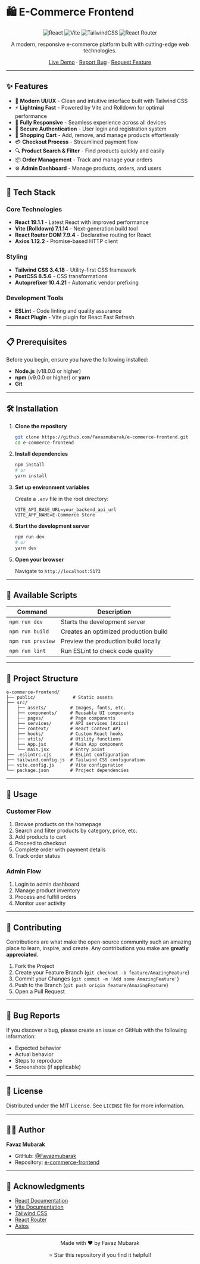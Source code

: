 # 🛍️ E-Commerce Frontend

<div align="center">

![React](https://img.shields.io/badge/React-19.1.1-61DAFB?style=for-the-badge&logo=react&logoColor=white)
![Vite](https://img.shields.io/badge/Vite-7.1.14-646CFF?style=for-the-badge&logo=vite&logoColor=white)
![TailwindCSS](https://img.shields.io/badge/Tailwind-3.4.18-38B2AC?style=for-the-badge&logo=tailwind-css&logoColor=white)
![React Router](https://img.shields.io/badge/React_Router-7.9.4-CA4245?style=for-the-badge&logo=react-router&logoColor=white)

A modern, responsive e-commerce platform built with cutting-edge web technologies.

[Live Demo](#) · [Report Bug](https://github.com/Favazmubarak/e-commerce-frontend/issues) · [Request Feature](https://github.com/Favazmubarak/e-commerce-frontend/issues)

</div>

---

## ✨ Features

- 🎨 **Modern UI/UX** - Clean and intuitive interface built with Tailwind CSS
- ⚡ **Lightning Fast** - Powered by Vite and Rolldown for optimal performance
- 📱 **Fully Responsive** - Seamless experience across all devices
- 🔐 **Secure Authentication** - User login and registration system
- 🛒 **Shopping Cart** - Add, remove, and manage products effortlessly
- 💳 **Checkout Process** - Streamlined payment flow
- 🔍 **Product Search & Filter** - Find products quickly and easily
- 📦 **Order Management** - Track and manage your orders
- ⚙️ **Admin Dashboard** - Manage products, orders, and users

---

## 🚀 Tech Stack

### Core Technologies
- **React 19.1.1** - Latest React with improved performance
- **Vite (Rolldown) 7.1.14** - Next-generation build tool
- **React Router DOM 7.9.4** - Declarative routing for React
- **Axios 1.12.2** - Promise-based HTTP client

### Styling
- **Tailwind CSS 3.4.18** - Utility-first CSS framework
- **PostCSS 8.5.6** - CSS transformations
- **Autoprefixer 10.4.21** - Automatic vendor prefixing

### Development Tools
- **ESLint** - Code linting and quality assurance
- **React Plugin** - Vite plugin for React Fast Refresh

---

## 📋 Prerequisites

Before you begin, ensure you have the following installed:
- **Node.js** (v18.0.0 or higher)
- **npm** (v9.0.0 or higher) or **yarn**
- **Git**

---

## 🛠️ Installation

1. **Clone the repository**
   ```bash
   git clone https://github.com/Favazmubarak/e-commerce-frontend.git
   cd e-commerce-frontend
   ```

2. **Install dependencies**
   ```bash
   npm install
   # or
   yarn install
   ```

3. **Set up environment variables**
   
   Create a `.env` file in the root directory:
   ```env
   VITE_API_BASE_URL=your_backend_api_url
   VITE_APP_NAME=E-Commerce Store
   ```

4. **Start the development server**
   ```bash
   npm run dev
   # or
   yarn dev
   ```

5. **Open your browser**
   
   Navigate to `http://localhost:5173`

---

## 📜 Available Scripts

| Command | Description |
|---------|-------------|
| `npm run dev` | Starts the development server |
| `npm run build` | Creates an optimized production build |
| `npm run preview` | Preview the production build locally |
| `npm run lint` | Run ESLint to check code quality |

---

## 📁 Project Structure

```
e-commerce-frontend/
├── public/              # Static assets
├── src/
│   ├── assets/         # Images, fonts, etc.
│   ├── components/     # Reusable UI components
│   ├── pages/          # Page components
│   ├── services/       # API services (Axios)
│   ├── context/        # React Context API
│   ├── hooks/          # Custom React hooks
│   ├── utils/          # Utility functions
│   ├── App.jsx         # Main App component
│   └── main.jsx        # Entry point
├── .eslintrc.cjs       # ESLint configuration
├── tailwind.config.js  # Tailwind CSS configuration
├── vite.config.js      # Vite configuration
└── package.json        # Project dependencies
```

---

## 🎯 Usage

### Customer Flow
1. Browse products on the homepage
2. Search and filter products by category, price, etc.
3. Add products to cart
4. Proceed to checkout
5. Complete order with payment details
6. Track order status

### Admin Flow
1. Login to admin dashboard
2. Manage product inventory
3. Process and fulfill orders
4. Monitor user activity

---

## 🤝 Contributing

Contributions are what make the open-source community such an amazing place to learn, inspire, and create. Any contributions you make are **greatly appreciated**.

1. Fork the Project
2. Create your Feature Branch (`git checkout -b feature/AmazingFeature`)
3. Commit your Changes (`git commit -m 'Add some AmazingFeature'`)
4. Push to the Branch (`git push origin feature/AmazingFeature`)
5. Open a Pull Request

---

## 🐛 Bug Reports

If you discover a bug, please create an issue on GitHub with the following information:
- Expected behavior
- Actual behavior
- Steps to reproduce
- Screenshots (if applicable)

---

## 📝 License

Distributed under the MIT License. See `LICENSE` file for more information.

---

## 👨‍💻 Author

**Favaz Mubarak**

- GitHub: [@Favazmubarak](https://github.com/Favazmubarak)
- Repository: [e-commerce-frontend](https://github.com/Favazmubarak/e-commerce-frontend)

---

## 🙏 Acknowledgments

- [React Documentation](https://react.dev/)
- [Vite Documentation](https://vitejs.dev/)
- [Tailwind CSS](https://tailwindcss.com/)
- [React Router](https://reactrouter.com/)
- [Axios](https://axios-http.com/)

---

<div align="center">

Made with ❤️ by Favaz Mubarak

⭐ Star this repository if you find it helpful!

</div>